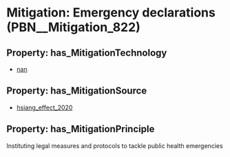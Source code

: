 # Mitigation: __Emergency declarations__ (PBN__Mitigation_822)

## Property: has_MitigationTechnology

* [nan](../Technology/PBN__Technology_22)

## Property: has_MitigationSource

* [hsiang_effect_2020](../Article/PBN__Article_103)

## Property: has_MitigationPrinciple

Instituting legal measures and protocols to tackle public health emergencies

